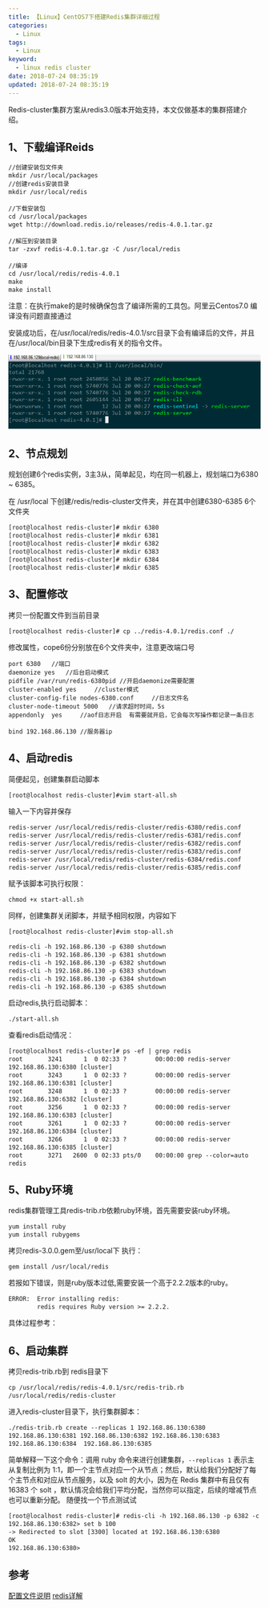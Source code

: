 ```yaml
---
title: 【Linux】CentOS7下搭建Redis集群详细过程
categories:
  - Linux
tags:
  - Linux
keyword:
  - linux redis cluster
date: 2018-07-24 08:35:19
updated: 2018-07-24 08:35:19
---
```

Redis-cluster集群方案从redis3.0版本开始支持，本文仅做基本的集群搭建介绍。

<!--more-->

## 1、下载编译Reids

```cli
//创建安装包文件夹
mkdir /usr/local/packages
//创建redis安装目录
mkdir /usr/local/redis

//下载安装包
cd /usr/local/packages
wget http://download.redis.io/releases/redis-4.0.1.tar.gz

//解压到安装目录
tar -zxvf redis-4.0.1.tar.gz -C /usr/local/redis

//编译
cd /usr/local/redis/redis-4.0.1
make
make install
```
注意：在执行make的是时候确保包含了编译所需的工具包。阿里云Centos7.0 编译没有问题直接通过

安装成功后，在/usr/local/redis/redis-4.0.1/src目录下会有编译后的文件，并且在/usr/local/bin目录下生成redis有关的指令文件。

![此处输入图片的描述][2]

## 2、节点规划

规划创建6个redis实例，3主3从，简单起见，均在同一机器上，规划端口为6380 ~ 6385。

在 /usr/local  下创建/redis/redis-cluster文件夹，并在其中创建6380-6385 6个文件夹

```cli
[root@localhost redis-cluster]# mkdir 6380
[root@localhost redis-cluster]# mkdir 6381
[root@localhost redis-cluster]# mkdir 6382
[root@localhost redis-cluster]# mkdir 6383
[root@localhost redis-cluster]# mkdir 6384
[root@localhost redis-cluster]# mkdir 6385
```

## 3、配置修改

拷贝一份配置文件到当前目录

```cli
[root@localhost redis-cluster]# cp ../redis-4.0.1/redis.conf ./
```

修改属性，cope6份分别放在6个文件夹中，注意更改端口号

```cli
port 6380   //端口
daemonize yes   //后台启动模式
pidfile /var/run/redis-6380pid //开启daemonize需要配置
cluster-enabled yes     //cluster模式
cluster-config-file nodes-6380.conf     //日志文件名
cluster-node-timeout 5000   //请求超时时间，5s
appendonly  yes     //aof日志开启  有需要就开启，它会每次写操作都记录一条日志

bind 192.168.86.130 //服务器ip
```

## 4、启动redis

简便起见，创建集群启动脚本

```cli
[root@localhost redis-cluster]#vim start-all.sh 
```
输入一下内容并保存

```cli
redis-server /usr/local/redis/redis-cluster/redis-6380/redis.conf
redis-server /usr/local/redis/redis-cluster/redis-6381/redis.conf
redis-server /usr/local/redis/redis-cluster/redis-6382/redis.conf
redis-server /usr/local/redis/redis-cluster/redis-6383/redis.conf
redis-server /usr/local/redis/redis-cluster/redis-6384/redis.conf
redis-server /usr/local/redis/redis-cluster/redis-6385/redis.conf
```

赋予该脚本可执行权限：

```cli
chmod +x start-all.sh
```

同样，创建集群关闭脚本，并赋予相同权限，内容如下

```cli
[root@localhost redis-cluster]#vim stop-all.sh 
```

```cli
redis-cli -h 192.168.86.130 -p 6380 shutdown
redis-cli -h 192.168.86.130 -p 6381 shutdown
redis-cli -h 192.168.86.130 -p 6382 shutdown
redis-cli -h 192.168.86.130 -p 6383 shutdown
redis-cli -h 192.168.86.130 -p 6384 shutdown
redis-cli -h 192.168.86.130 -p 6385 shutdown
```

启动redis,执行启动脚本：

```cli
./start-all.sh
```

查看redis启动情况：


    [root@localhost redis-cluster]# ps -ef | grep redis
    root       3241      1  0 02:33 ?        00:00:00 redis-server 192.168.86.130:6380 [cluster]
    root       3243      1  0 02:33 ?        00:00:00 redis-server 192.168.86.130:6381 [cluster]
    root       3248      1  0 02:33 ?        00:00:00 redis-server 192.168.86.130:6382 [cluster]
    root       3256      1  0 02:33 ?        00:00:00 redis-server 192.168.86.130:6383 [cluster]
    root       3261      1  0 02:33 ?        00:00:00 redis-server 192.168.86.130:6384 [cluster]
    root       3266      1  0 02:33 ?        00:00:00 redis-server 192.168.86.130:6385 [cluster]
    root       3271   2600  0 02:33 pts/0    00:00:00 grep --color=auto redis

## 5、Ruby环境

redis集群管理工具redis-trib.rb依赖ruby环境，首先需要安装ruby环境。

```cli
yum install ruby
yum install rubygems
```

拷贝redis-3.0.0.gem至/usr/local下
执行：

```cli
gem install /usr/local/redis
```

若报如下错误，则是ruby版本过低,需要安装一个高于2.2.2版本的ruby。

```cli
ERROR:  Error installing redis:
        redis requires Ruby version >= 2.2.2.
```

具体过程参考：

## 6、启动集群

拷贝redis-trib.rb到 redis目录下

```cli
cp /usr/local/redis/redis-4.0.1/src/redis-trib.rb /usr/local/redis/redis-cluster
```

进入redis-cluster目录下，执行集群脚本：

```cli
./redis-trib.rb create --replicas 1 192.168.86.130:6380 192.168.86.130:6381 192.168.86.130:6382 192.168.86.130:6383 192.168.86.130:6384  192.168.86.130:6385
```
简单解释一下这个命令：调用 ruby 命令来进行创建集群，`--replicas 1` 表示主从复制比例为 1:1，即一个主节点对应一个从节点；然后，默认给我们分配好了每个主节点和对应从节点服务，以及 solt 的大小，因为在 Redis 集群中有且仅有 16383 个 solt ，默认情况会给我们平均分配，当然你可以指定，后续的增减节点也可以重新分配。
随便找一个节点测试试


```cli
[root@localhost redis-cluster]# redis-cli -h 192.168.86.130 -p 6382 -c
192.168.86.130:6382> set b 100
-> Redirected to slot [3300] located at 192.168.86.130:6380
OK
192.168.86.130:6380>  
```


## 参考

[配置文件说明][3]
[redis详解][4]


  [1]: https://blog.csdn.net/chinabestchina/article/details/80672560
  [2]: https://raw.githubusercontent.com/kevinXiao2016/kevinXiao2016.github.io/hexo/imageStorage/Linux/makeRedis.png
  [3]: https://www.cnblogs.com/zr520/p/5056972.html
  [4]: https://blog.csdn.net/hjm4702192/article/details/80518922